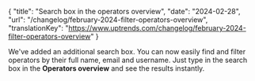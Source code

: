 {
  "title": "Search box in the operators overview",
  "date": "2024-02-28",
  "url": "/changelog/february-2024-filter-operators-overview",
  "translationKey": "https://www.uptrends.com/changelog/february-2024-filter-operators-overview"
}

We've added an additional search box. You can now easily find and filter operators by their full name, email and username. Just type in the search box in the **Operators overview** and see the results instantly.